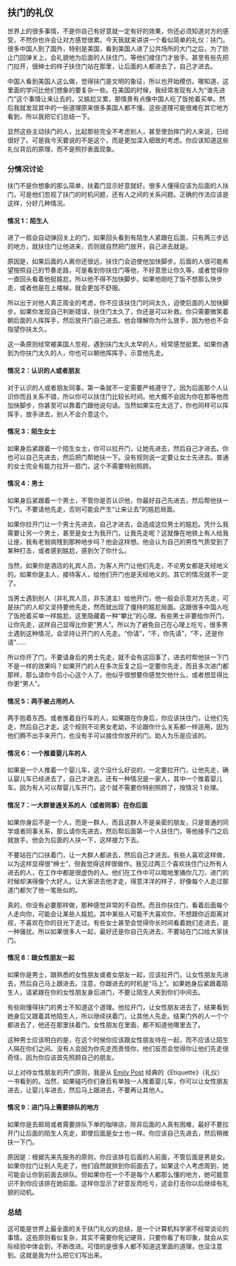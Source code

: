 <div class="inner">
<h2>扶门的礼仪</h2>
<p>世界上的很多事情，不是你自己有好意就一定有好的效果，你还必须知道对方的感受，不然你也许会让对方感觉很累。今天我就来讲讲一个看似简单的礼仪：扶门。很多中国人到了国外，特别是美国，看到美国人进了公共场所的大门之后，为了防止门回弹关上，会礼貌地为后面的人扶住门，等他们接住门才放手。甚至有些先把门拉开，很绅士的样子扶住门站在那里，让后面的人都进去了，自己才进去。</p>
<p>中国人看到美国人这么做，觉得扶门是文明的象征，所以也开始模仿。哪知道，这里面的学问比他们想象的要复杂一些。在美国的时候，我经常发现有人为“谁先进门”这个事情让来让去的，又尴尬又累，那情景有点像中国人吃了饭抢着买单。然后我就发现其中的一些道理原来很多美国人都不懂。这些道理可能很难在其它地方看到，所以我把它们总结一下。</p>
<p>显然这些主动扶门的人，比起那些完全不考虑别人，甚至使劲摔门的人来说，已经很好了。可是我今天要说的不是这个，而是更加深入细致的考虑。你应该知道这些礼仪背后的原理，而不是照抄表面现象。</p>
<h3 id="分情况讨论">分情况讨论</h3>
<p>扶门不是你想象的那么简单，扶着门显示好意就好。很多人懂得应该为后面的人扶门，可是他们忽视了扶门的时机问题，还有人之间的关系问题。正确的作法应该是这样，分好几种情况。</p>
<h4 id="情况-1陌生人">情况 1：陌生人</h4>
<p>进了一扇会自动弹回关上的门，如果回头看到有陌生人紧跟在后面，只有两三步远的地方，就扶住门让他进来，否则就自然把门放开，自己进去就是。</p>
<p>原因是，如果后面的人离你还很远，扶住门会迫使他加快脚步。后面的人很可能希望按照自己的节奏走路，可是看到你扶住门等他，不好意思让你久等，或者觉得你一直回头看着他挺尴尬，所以他不得不加快脚步。如果他刚吃了饭不想那么快步走，或者他是在上楼梯，就会更加不舒服。</p>
<p>所以出于对他人真正周全的考虑，你不应该扶住门时间太久，迫使后面的人加快脚步。如果你发现自己判断错误，扶住门太久了，你还是可以补救。你只需要微笑着朝后面的人挥挥手，然后放开门自己进去。他会理解你为什么放手，因为他也不会指望你扶太久。</p>
<p>这一条原则经常被美国人忽视，遇到扶门太久太早的人，经常感觉挺累。如果你遇到为你扶门太久的人，你也可以朝他挥挥手，示意他先走。</p>
<h4 id="情况-2认识的人或者朋友">情况 2：认识的人或者朋友</h4>
<p>对于认识的人或者朋友同事，第一条就不一定需要严格遵守了。因为后面那个人认识你而且关系不错，所以你可以扶住门比较长时间。他大概不会因为你在那等他而加快脚步，你甚至可以靠着门跟他说句话。当然如果实在太远了，你也同样可以挥挥手，放手进去，别人不会介意这个。</p>
<h4 id="情况-3陌生女士">情况 3：陌生女士</h4>
<p>如果身后紧跟着一个陌生女士，你可以拉开门，让她先进去，然后自己才进去。你也可以自己先进去，然后把门帮她扶一下。没有规则说一定要让女士先进去。普通的女士完全有能力拉开一扇门，这个不需要特别照顾。</p>
<h4 id="情况-4男士">情况 4：男士</h4>
<p>如果身后紧跟着一个男士，不管你是否认识他，你最好自己先进去，然后帮他扶一下门。不要请他先走，否则可能会产生“让来让去”的尴尬局面。</p>
<p>如果你拉开门让一个男士先进去，自己才进去，会造成这位男士的尴尬。凭什么我需要让另一个男士，甚至是女士为我开门，让我先走呢？这就像在地铁上有人给我让座，我有老弱病残到那种地步吗？他会这样想。他会认为自己的男性气质受到了某种打击，或者感到尴尬，感到欠了你什么。</p>
<p>当然，如果你是酒店的礼宾人员，为客人开门让他们先走，不论男女都是天经地义的。如果你是主人，接待客人，给他们开门也是天经地义的。其它的情况就不一定了。</p>
<p>当男士遇到别人（非礼宾人员，非东道主）给他开门，他一般会示意对方先走，可是扶门的人却又坚持要他先走，然而就出现了僵持的尴尬局面。这跟很多中国人吃了饭抢着买单一样尴尬，这里隐藏着一种“攀比”的心理。有些男士非要给你开门，让你先走，这样自己显得比你更“男人”。所以为了避免自己在心理上吃亏，很多男士遇到这种情况，会坚持让开门的人先走。“你请”，“不，你先请”，“不，还是你请”……</p>
<p>所以你开了门，不要请身后的男士先走，就不会有这回事了，进去时帮他扶一下门不是一样的效果吗？如果开门的人在多次反复之后一定要你先走，而且多次进门都那样，那么请你今后小心这个人了。他似乎很想要你感觉欠他什么，或者想显得比你更“男人”。</p>
<h4 id="情况-5两手被占用的人">情况 5：两手被占用的人</h4>
<p>两手抱着东西，或者推着自行车的人，如果跟在你身后，你应该扶住门，让他们先走，然后自己才走。这个规则不论男女老幼，不论跟你什么关系都一样适用，因为他们腾不出手来开门，也没有手可以接住你放开的门。助人为乐是应该的。</p>
<h4 id="情况-6一个推着婴儿车的人">情况 6：一个推着婴儿车的人</h4>
<p>如果是一个人推着一个婴儿车，这个没什么好说的，一定要拉开门，让他先走，确认婴儿车已经进去了，自己才进去。还有一种情况是一家人，其中一个推着婴儿车。因为有人可以帮婴儿车开门，这个就不需要你特别照顾了，按情况 1 处理。</p>
<h4 id="情况-7一大群普通关系的人或者同事在你后面">情况 7：一大群普通关系的人（或者同事）在你后面</h4>
<p>如果你身后不是一个人，而是一群人，而且这群人不是亲密的朋友，只是普通的同学或者同事关系，那么请你先进去，然后帮后面第一个人扶住门，等他接手门之后就放手。他会为后面的人扶一下，这样接力下去。</p>
<p>不要站在门口扶着门，让一大群人都进去，然后自己才进去。有些人喜欢这样做，以为这样显得很“绅士”，但我觉得这样很做作。我见过两三个喜欢扶住门让所有人进去的人，在工作中都是很虚伪的人。他们在工作中可以暗地里捅你几刀，进门的时候却演得像个大好人。让大家进去他才走，得意洋洋的样子，好像每个人走过那道门都欠了他一笔账似的。</p>
<p>真的，你没有必要那样做，那种感觉非常的不自然。而且你扶住门，看着后面每个人走向你，可能会让某些人尴尬。其中某些人可能不大喜欢你，不想跟你近距离对视，不喜欢在你的目光下走过。有些女士甚至会觉得你长时间看着她们走进去，是一种骚扰。所以如果很多人一起，最好还是你自己先进去，不要站在门口给大家扶门。</p>
<h4 id="情况-8跟女性朋友一起">情况 8：跟女性朋友一起</h4>
<p>如果你是男士，跟熟悉的女性朋友或者女朋友一起，应该拉开门，让女性朋友先进去，然后自己马上跟进去。注意，你跟进去的时机是“马上”。如果她身后紧跟着陌生人，请紧跟在你的女性朋友身后进门，不要让陌生人夹到你们中间去。</p>
<p>有些刚懂得扶门的男士不知道这个道理。他拉开门，让女性朋友进去了，结果看到她身后又跟着其他陌生人，所以继续扶着门，让其他人先走。结果门外的人一个个都进去了，他还在那里扶着门。女性朋友在里面，都不知道他哪里去了。</p>
<p>这种男士应该明白的是，在这个时候你应该跟女性朋友待在一起，而不应该让陌生人隔在你们之间。没有人会因为你先走而责怪你，他们反而会觉得你让他们先走很奇怪，因为你应该首先照顾自己的朋友。</p>
<p>以上对待女性朋友的开门原则，我是从 <a href="https://en.wikipedia.org/wiki/Emily_Post">Emily Post</a> 经典的《Etiquette》（礼仪）一书看到的。当然，如果碰巧你们身后有单独一人推着婴儿车，你可以让女性朋友进去，让婴儿车进去，然后马上跟进去，不要再让其他人。</p>
<h4 id="情况-9进门马上需要排队的地方">情况 9：进门马上需要排队的地方</h4>
<p>如果你是去邮局或者需要排队下单的咖啡店，除非后面的人真有困难，最好不要拉开门让后面的陌生人先走，即使后面是女士也一样。你应该自己先进去，然后稍微扶一下门。</p>
<p>原因是：根据先来先服务的原则，你应该排在后面的人前面，不管后面是男是女。如果你拉门让别人先走了，他们自然就排到你前面去了。如果这个人考虑周到，她可能会让你到前面去排队。但如果你在一个不是每个人都那么懂的地方，她可能意识不到你应该排在她前面。这样你显示了好意反而吃亏，这会打击你以后继续有礼貌的动机。</p>
<h3 id="总结">总结</h3>
<p>这可能是世界上最全面的关于扶门礼仪的总结，是一个计算机科学家不经常谈论的事情。这些原则看似复杂，其实不需要你死记硬背，只要你看了有印象，就会从实际经验中体会到，不断改进。可惜的是很多人都不知道这里面的道理，也没注意到。这就是我为什么把它们写出来。</p>
</div>
<div class="ad-banner" style="margin-top: 5px">
<script async src="//pagead2.googlesyndication.com/pagead/js/adsbygoogle.js"></script>
<ins class="adsbygoogle"
                    style="display:inline-block;width:100%;height:90px"
                    data-ad-client="ca-pub-1331524016319584"
                    data-ad-slot="6657867155"></ins>
<script>(adsbygoogle = window.adsbygoogle || []).push({});</script>
</div>
<script data-ad-client="ca-pub-1331524016319584" async
            src="https://pagead2.googlesyndication.com/pagead/js/adsbygoogle.js">
</script>
    